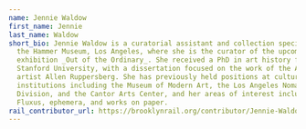 ```yaml
---
name: Jennie Waldow
first_name: Jennie
last_name: Waldow
short_bio: Jennie Waldow is a curatorial assistant and collection specialist at
  the Hammer Museum, Los Angeles, where she is the curator of the upcoming
  exhibition _Out of the Ordinary_. She received a PhD in art history from
  Stanford University, with a dissertation focused on the work of the American
  artist Allen Ruppersberg. She has previously held positions at cultural
  institutions including the Museum of Modern Art, the Los Angeles Nomadic
  Division, and the Cantor Arts Center, and her areas of interest include
  Fluxus, ephemera, and works on paper.
rail_contributor_url: https://brooklynrail.org/contributor/Jennie-Waldow/
---
```

